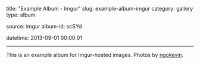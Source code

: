 title: "Example Album - Imgur"
slug: example-album-imgur
category: gallery
type: album

source: imgur
album-id: scSYd

datetime: 2013-09-01 00:00:01

---

This is an example album for Imgur-hosted images.
Photos by [ngokevin](http://ngokevin.com).
